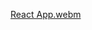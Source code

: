 [React App.webm](https://user-images.githubusercontent.com/56014478/207695925-132ad9e6-5419-46b7-88e7-865d53f04ddc.webm)
